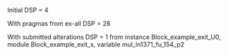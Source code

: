 Initial DSP = 4

With pragmas from ex-all DSP = 28

With submitted alterations DSP = 1 from instance Block_example_exit_U0, module Block_example_exit_s, variable mul_ln1371_fu_154_p2